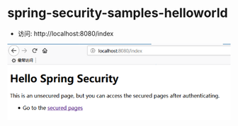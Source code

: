 # spring-security-samples-helloworld

- 访问: http://localhost:8080/index

![](spring-security-samples-helloworld_1.png)